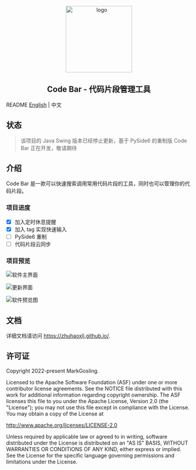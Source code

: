 <p align="center"><img width="180" src="https://markgosling.oss-cn-beijing.aliyuncs.com/img/202301041708841.png" alt="logo"></p>



<h2 align="center">Code Bar - 代码片段管理工具</h2> 

README [English]() | 中文

## 状态

> 该项目的 Java Swing 版本已经停止更新，基于 PySide6 的重制版 Code Bar 正在开发，敬请期待

## 介绍

Code Bar 是一款可以快速搜索调用常用代码片段的工具，同时也可以管理你的代码片段。

### 项目进度

- [x] 加入定时休息提醒
- [x] 加入 tag 实现快速输入
- [ ] PySide6 重制
- [ ] 代码片段云同步

### 项目预览



![软件主界面](https://markgosling.oss-cn-beijing.aliyuncs.com/img/202301041718683.png)



![更新界面](https://markgosling.oss-cn-beijing.aliyuncs.com/img/202301041721609.png)

![软件预览图](https://markgosling.oss-cn-beijing.aliyuncs.com/img/202301041722983.png)

## 文档

详细文档请访问 https://zhuhaoxlj.github.io/.

## 许可证

Copyright 2022-present MarkGosling.

Licensed to the Apache Software Foundation (ASF) under one or more contributor license agreements. See the NOTICE file distributed with this work for additional information regarding copyright ownership. The ASF licenses this file to you under the Apache License, Version 2.0 (the "License"); you may not use this file except in compliance with the License. You may obtain a copy of the License at

http://www.apache.org/licenses/LICENSE-2.0

Unless required by applicable law or agreed to in writing, software distributed under the License is distributed on an "AS IS" BASIS, WITHOUT WARRANTIES OR CONDITIONS OF ANY KIND, either express or implied. See the License for the specific language governing permissions and limitations under the License.